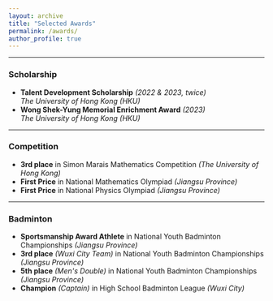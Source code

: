 ```yaml
---
layout: archive
title: "Selected Awards"
permalink: /awards/
author_profile: true
---
```


----------
### Scholarship

* **Talent Development Scholarship** *(2022 & 2023, twice)*\
  *The University of Hong Kong (HKU)*
* **Wong Shek-Yung Memorial Enrichment Award** *(2023)*\
  *The University of Hong Kong (HKU)*

----------
### Competition

* **3rd place** in Simon Marais Mathematics Competition *(The University of Hong Kong)*
* **First Price** in National Mathematics Olympiad *(Jiangsu Province)*
* **First Price** in National Physics Olympiad *(Jiangsu Province)*

----------
### Badminton

* **Sportsmanship Award Athlete** in National Youth Badminton Championships *(Jiangsu Province)*
* **3rd place** *(Wuxi City Team)* in National Youth Badminton Championships *(Jiangsu Province)*
* **5th place** *(Men's Double)* in National Youth Badminton Championships *(Jiangsu Province)*
* **Champion** *(Captain)* in High School Badminton League *(Wuxi City)*
